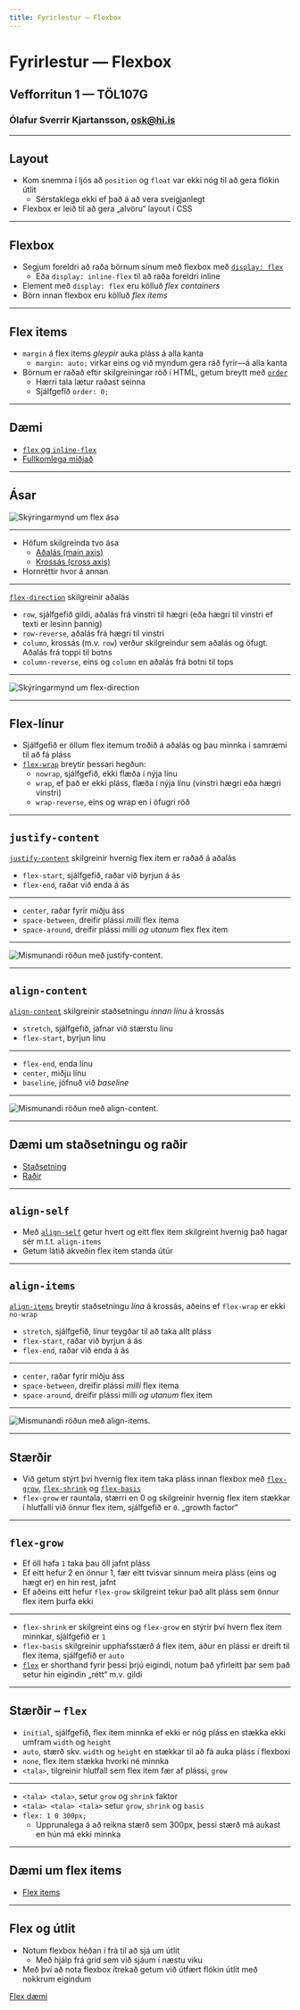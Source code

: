 ```yaml
---
title: Fyrirlestur — Flexbox
---
```


# Fyrirlestur — Flexbox

## Vefforritun 1 — TÖL107G

### Ólafur Sverrir Kjartansson, [osk@hi.is](mailto:osk@hi.is)

---

## Layout

* Kom snemma í ljós að `position` og `float` var ekki nóg til að gera flókin útlit
  * Sérstaklega ekki ef það á að vera sveigjanlegt
* Flexbox er leið til að gera „alvöru“ layout í CSS

***

## Flexbox

* Segjum foreldri að raða börnum sínum með flexbox með [`display: flex`](https://developer.mozilla.org/en-US/docs/Learn/CSS/CSS_layout/Flexbox)
  * Eða `display: inline-flex` til að raða foreldri inline
* Element með `display: flex` eru kölluð _flex containers_
* Börn innan flexbox eru kölluð _flex items_

***

## Flex items

* `margin` á flex items _gleypir_ auka pláss á alla kanta
  * `margin: auto;` virkar eins og við myndum gera ráð fyrir—á alla kanta
* Börnum er raðað eftir skilgreiningar röð í HTML, getum breytt með [`order`](https://developer.mozilla.org/en-US/docs/Web/CSS/order)
  * Hærri tala lætur raðast seinna
  * Sjálfgefið `order: 0;`

***

## Dæmi

* [`flex` og `inline-flex`](daemi/3.flexbox/01.inline-flex.html)
* [Fullkomlega miðjað](daemi/3.flexbox/02.bullseye.html)

---

## Ásar

![Skýringarmynd um flex ása](img/flex-direction-terms.svg)

***

* Höfum skilgreinda tvo ása
  * [Aðalás (main axis)](https://developer.mozilla.org/en-US/docs/Glossary/Main_Axis)
  * [Krossás (cross axis)](https://developer.mozilla.org/en-US/docs/Glossary/Cross_Axis)
* Hornréttir hvor á annan

***

[`flex-direction`](https://developer.mozilla.org/en-US/docs/Web/CSS/flex-direction) skilgreinir aðalás

* `row`, sjálfgefið gildi, aðalás frá vinstri til hægri (eða hægri til vinstri ef texti er lesinn þannig)
* `row-reverse`, aðalás frá hægri til vinstri
* `column`, krossás (m.v. `row`) verður skilgreindur sem aðalás og öfugt. Aðalás frá toppi til botns
* `column-reverse`, eins og `column` en aðalás frá botni til tops

***

![Skýringarmynd um flex-direction](img/flex-direction-terms.svg)

***

## Flex-línur

* Sjálfgefið er öllum flex itemum troðið á aðalás og þau minnka í samræmi til að fá pláss
* [`flex-wrap`](https://developer.mozilla.org/en-US/docs/Web/CSS/flex-wrap) breytir þessari hegðun:
  * `nowrap`, sjálfgefið, ekki flæða í nýja línu
  * `wrap`, ef það er ekki pláss, flæða í nýja línu (vinstri hægri eða hægri vinstri)
  * `wrap-reverse`, eins og wrap en í öfugri röð

***

## `justify-content`

[`justify-content`](https://developer.mozilla.org/en-US/docs/Web/CSS/justify-content) skilgreinir hvernig flex item er raðað á aðalás

* `flex-start`, sjálfgefið, raðar við byrjun á ás
* `flex-end`, raðar við enda á ás

***

* `center`, raðar fyrir miðju áss
* `space-between`, dreifir plássi _milli_ flex itema
* `space-around`, dreifir plássi milli _og utanum_ flex flex item

***

![Mismunandi röðun með justify-content.](img/justify-content.svg "Mismunandi röðun með justify-content. Mynd: W3C")

***

## `align-content`

[`align-content`](https://developer.mozilla.org/en-US/docs/Web/CSS/align-content) skilgreinir staðsetningu _innan línu_ á krossás

* `stretch`, sjálfgefið, jafnar við stærstu línu
* `flex-start`, byrjun línu

***

* `flex-end`, enda línu
* `center`, miðju línu
* `baseline`, jöfnuð við _baseline_

***

![Mismunandi röðun með align-content.](img/align-content.svg "Mismunandi röðun með align-content. Mynd: W3C")

***

## Dæmi um staðsetningu og raðir

* [Staðsetning](daemi/3.flexbox/03.position.html)
* [Raðir](daemi/3.flexbox/04.row.html)

---

## `align-self`

* Með [`align-self`](https://developer.mozilla.org/en-US/docs/Web/CSS/align-self) getur hvert og eitt flex item skilgreint hvernig það hagar sér m.t.t. `align-items`
* Getum látið ákveðin flex item standa útúr

***

## `align-items`

[`align-items`](https://developer.mozilla.org/en-US/docs/Web/CSS/align-items) breytir staðsetningu _lína_ á krossás, aðeins ef `flex-wrap` er ekki `no-wrap`

* `stretch`, sjálfgefið, línur teygðar til að taka allt pláss
* `flex-start`, raðar við byrjun á ás
* `flex-end`, raðar við enda á ás

***

* `center`, raðar fyrir miðju áss
* `space-between`, dreifir plássi _milli_ flex itema
* `space-around`, dreifir plássi milli _og utanum_ flex item

***

![Mismunandi röðun með align-items.](img/align-items.svg "Mismunandi röðun með align-items. Mynd: W3C")

***

## Stærðir

* Við getum stýrt því hvernig flex item taka pláss innan flexbox með [`flex-grow`](https://developer.mozilla.org/en-US/docs/Web/CSS/flex-grow), [`flex-shrink`](https://developer.mozilla.org/en-US/docs/Web/CSS/flex-shrink) og [`flex-basis`](https://developer.mozilla.org/en-US/docs/Web/CSS/flex-basis)
* `flex-grow` er rauntala, stærri en 0 og skilgreinir hvernig flex item stækkar í hlutfalli við önnur flex item, sjálfgefið er `0`. „growth factor“

***

## `flex-grow`

* Ef öll hafa `1` taka þau öll jafnt pláss
* Ef eitt hefur 2 en önnur 1, fær eitt tvisvar sinnum meira pláss (eins og hægt er) en hin rest, jafnt
* Ef aðeins eitt hefur `flex-grow` skilgreint tekur það allt pláss sem önnur flex item þurfa ekki

***

* `flex-shrink` er skilgreint eins og `flex-grow` en stýrir því hvern flex item minnkar, sjálfgefið er `1`
* `flex-basis` skilgreinir upphafsstærð á flex item, áður en plássi er dreift til flex itema, sjálfgefið er `auto`
* [`flex`](https://developer.mozilla.org/en-US/docs/Web/CSS/flex) er shorthand fyrir þessi þrjú eigindi, notum það yfirleitt þar sem það setur hin eigindin „rétt“ m.v. gildi

***

## Stærðir – `flex`

* `initial`, sjálfgefið, flex item minnka ef ekki er nóg pláss en stækka ekki umfram `width` og `height`
* `auto`, stærð skv. `width` og `height` en stækkar til að fá auka pláss í flexboxi
* `none`, flex item stækka hvorki né minnka
* `<tala>`, tilgreinir hlutfall sem flex item fær af plássi, `grow`

***

* `<tala> <tala>`, setur `grow` og `shrink` faktor
* `<tala> <tala> <tala>` setur `grow`, `shrink` og `basis`
* `flex: 1 0 300px;`
  * Upprunalega á að reikna stærð sem 300px, þessi stærð má aukast en hún má ekki minnka

***

## Dæmi um flex items

* [Flex items](daemi/3.flexbox/05.items.html)

***

## Flex og útlit

* Notum flexbox héðan í frá til að sjá um útlit
  * Með hjálp frá grid sem við sjáum í næstu viku
* Með því að nota flexbox ítrekað getum við útfært flókin útlit með nokkrum eigindum

[Flex dæmi](daemi/3.flexbox/06.flex.html)
